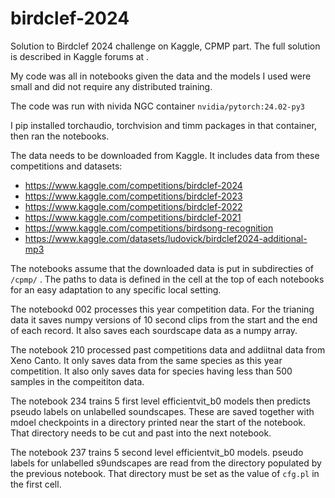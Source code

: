 # birdclef-2024

Solution to Birdclef 2024 challenge on Kaggle, CPMP part. The full solution is described in Kaggle forums at .

My code was all in notebooks given the data and the models I used were small and did not require any distributed training.

The code was run with nivida NGC container `nvidia/pytorch:24.02-py3`

I pip installed torchaudio, torchvision and timm packages in that container, then ran the notebooks.

The data needs to be downloaded from Kaggle. It includes data from these competitions and datasets:

- https://www.kaggle.com/competitions/birdclef-2024
- https://www.kaggle.com/competitions/birdclef-2023
- https://www.kaggle.com/competitions/birdclef-2022
- https://www.kaggle.com/competitions/birdclef-2021
- https://www.kaggle.com/competitions/birdsong-recognition
- https://www.kaggle.com/datasets/ludovick/birdclef2024-additional-mp3

The notebooks assume that the downloaded data is put in subdirecties of `/cpmp/` . The paths to data is defined in the cell at the top of each notebooks for an easy adaptation to any specific local setting.

The notebookd 002 processes this year competition data. For the trianing data it saves numpy versions of 10 second clips from the start and the end of each record. It also saves each sourdscape data as a numpy array.

The notebook 210 processed past competitions data and addiitnal data from Xeno Canto. It only saves data from the same species as this year competition. It also only saves data for species having less than 500 samples in the compeititon data. 

The notebook 234 trains 5 first level efficientvit_b0 models then predicts pseudo labels on unlabelled soundscapes. These are saved together with mdoel checkpoints in a directory printed near the start of the notebook. That directory needs to be cut and past into the next notebook.

The notebook 237 trains 5 second level efficientvit_b0 models. pseudo labels for unlabelled s9undscapes are read from the directory populated by the previous notebook. That directory must be set as the value of `cfg.pl` in the first cell.
